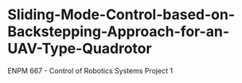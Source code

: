 # Sliding-Mode-Control-based-on-Backstepping-Approach-for-an-UAV-Type-Quadrotor
ENPM 667 - Control of Robotics Systems Project 1
